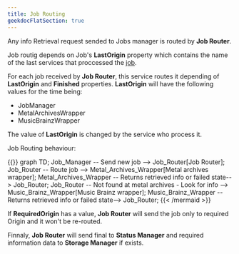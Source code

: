 ```yaml
---
title: Job Routing
geekdocFlatSection: true
---
```

Any info Retrieval request sended to Jobs manager is routed by **Job Router**.

Job routig depends on Job's **LastOrigin** property which contains the name of the last services that proccessed the [job](/common-types/#job).

For each job received by **Job Router**, this service routes it depending of **LastOrigin** and **Finished** properties. **LastOrigin** will have the following values for the time being:

* JobManager
* MetalArchivesWrapper
* MusicBrainzWrapper

The value of **LastOrigin** is changed by the service who process it.

Job Routing behaviour:

{{<mermaid align="left">}}
graph TD;
Job_Manager -- Send new job --> Job_Router[Job Router];
Job_Router -- Route job --> Metal_Archives_Wrapper[Metal archives wrapper];
Metal_Archives_Wrapper -- Returns retrieved info or failed state--> Job_Router;
Job_Router -- Not found at metal archives - Look for info --> Music_Brainz_Wrapper[Music Brainz wrapper];
Music_Brainz_Wrapper -- Returns retrieved info or failed state--> Job_Router;
{{< /mermaid >}}

If **RequiredOrigin** has a value, **Job Router** will send the job only to required Origin and it won't be re-routed.

Finnaly, **Job Router** will send final to **Status Manager** and required information data to **Storage Manager** if exists.
